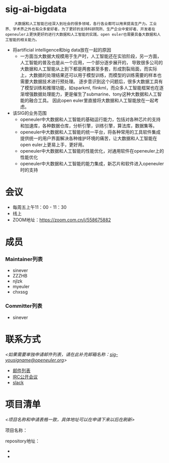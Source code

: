 # sig-ai-bigdata

        大数据和人工智能已经深入到社会的很多领域，各行各业都可以用来提高生产力。工业界、学术界之外也有众多爱好者，为了更好的支持科研院所、生产企业中爱好者、开发者在openeuler上更快更好的进行大数据和人工智能的实践，open euler也需要具备大数据和人工智能的相关能力。
 - 将artificial intelligence和big data放在一起的原因
   - 一方面当大数据大规模用于生产时，人工智能还在实验阶段，另一方面，人工智能的普及也是从一个应用，一个部分逐步展开的，
   导致很多公司的大数据和人工智能从上到下都是两套甚至多套，形成割裂局面，而实际上，大数据的处理结果还可以用于模型训练，而模型的训练需要的样本也需要大数据技术进行预处理。
   逐步意识到这个问题后，很多大数据工具有了模型训练和推理功能，如sparkml, flinkml，而众多人工智能框架也在逐渐增强数据处理能力，更是催生了submarine、tony这种大数据和人工智能的融合工具。
   因此open euler里直接将大数据和人工智能放在一起考虑。
 - 该SIG的业务范围
   - openeuler中大数据和人工智能的基础运行能力，包括对各种芯片的支持和加速库，各种数据仓库，分析引擎，训练引擎，算法库，数据集等。
   - openeuler中大数据和人工智能的统一平台，将各种常用的工具软件集成提供统一的用户界面解决各种维护环境的痛苦，让大数据和人工智能在open euler上更易上手，更好用。
   - openeuler中大数据和人工智能的性能优化，对通用软件在openeuler上的性能优化
   - openeuler中大数据和人工智能的能力集成，新芯片和软件进入openeuler时的支持

# 会议

- 每周五上午11：00 - 11：30
- 线上
- ZOOM地址：https://zoom.com.cn/j/558675882

# 成员

### Maintainer列表
  - sinever
  - ZZZHB
  - njlzk
  - myeuler
  - chxssg

### Committer列表

- sinever


# 联系方式

*<如果需要单独申请邮件列表，请在此补充邮箱名称：sig-yousigname@openeuler.org>*

- [邮件列表](sig-yoursigname@openeuler.org)
- [IRC公开会议]()
- [slack](openeuler.slack.com)





# 项目清单

*<项目名称和申请表格一致，具体地址可以在申请下来以后在刷新>*

项目名称：

repository地址：

- 
- 
